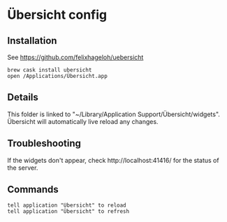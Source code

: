 # Übersicht config

## Installation

See https://github.com/felixhageloh/uebersicht

```
brew cask install ubersicht
open /Applications/Übersicht.app
```

## Details

This folder is linked to "~/Library/Application Support/Übersicht/widgets".
Übersicht will automatically live reload any changes.

## Troubleshooting

If the widgets don't appear, check http://localhost:41416/ for the status of the server.

## Commands

```applescript
tell application "Übersicht" to reload
tell application "Übersicht" to refresh
```
